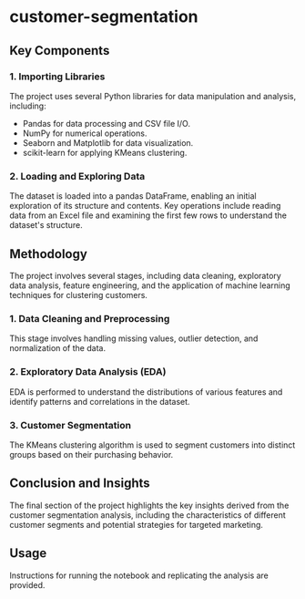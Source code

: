 # customer-segmentation

## Key Components

### 1. Importing Libraries
The project uses several Python libraries for data manipulation and analysis, including:

- Pandas for data processing and CSV file I/O.
- NumPy for numerical operations.
- Seaborn and Matplotlib for data visualization.
- scikit-learn for applying KMeans clustering.

### 2. Loading and Exploring Data
The dataset is loaded into a pandas DataFrame, enabling an initial exploration of its structure and contents. Key operations include reading data from an Excel file and examining the first few rows to understand the dataset's structure.

## Methodology

The project involves several stages, including data cleaning, exploratory data analysis, feature engineering, and the application of machine learning techniques for clustering customers.

### 1. Data Cleaning and Preprocessing
This stage involves handling missing values, outlier detection, and normalization of the data.

### 2. Exploratory Data Analysis (EDA)
EDA is performed to understand the distributions of various features and identify patterns and correlations in the dataset.

### 3. Customer Segmentation
The KMeans clustering algorithm is used to segment customers into distinct groups based on their purchasing behavior.

## Conclusion and Insights

The final section of the project highlights the key insights derived from the customer segmentation analysis, including the characteristics of different customer segments and potential strategies for targeted marketing.

## Usage

Instructions for running the notebook and replicating the analysis are provided.
